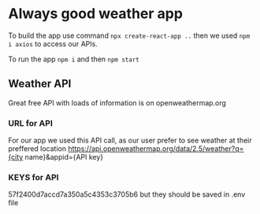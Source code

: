 # Always good weather app

To build the app use command `npx create-react-app ..` then we used `npm i axios` to access our APIs.

To run the app `npm i` and then `npm start`

## Weather API

Great free API with loads of information is on openweathermap.org

### URL for API

For our app we used this API call, as our user prefer to see weather at their preffered location
https://api.openweathermap.org/data/2.5/weather?q={city name}&appid={API key}

### KEYS for API

57f2400d7accd7a350a5c4353c3705b6 but they should be saved in .env file
